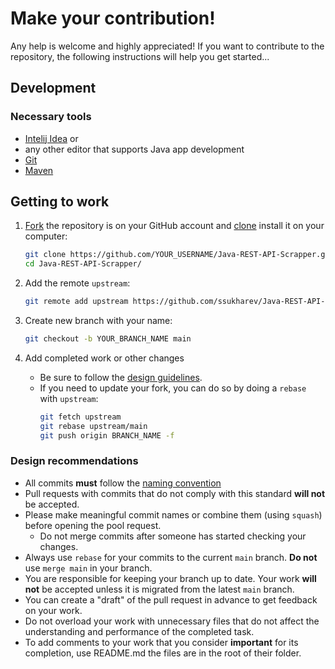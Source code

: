 # Make your contribution!

Any help is welcome and highly appreciated! If you want to contribute to the repository, the following instructions will help you get started...

## Development
### Necessary tools
- [Intelij Idea](https://www.jetbrains.com/idea/)
or 
- any other editor that supports Java app development
- [Git](https://git-scm.com/downloads)
- [Maven](https://maven.apache.org)

## Getting to work

1. [Fork](https://help.github.com/articles/fork-a-repo/) the repository is on your GitHub account and [clone](https://help.github.com/articles/cloning-a-repository/) install it on your computer:

    ```bash
    git clone https://github.com/YOUR_USERNAME/Java-REST-API-Scrapper.git
    cd Java-REST-API-Scrapper/
    ```
    
2. Add the remote `upstream`:

    ```bash
    git remote add upstream https://github.com/ssukharev/Java-REST-API-Scrapper
    ```
    
3. Create new branch with your name:

   ```bash
   git checkout -b YOUR_BRANCH_NAME main
   ```

4. Add completed work or other changes

    - Be sure to follow the [design guidelines](#contributing-code).
    - If you need to update your fork, you can do so by doing a `rebase` with `upstream`:
      ```bash
      git fetch upstream
      git rebase upstream/main
      git push origin BRANCH_NAME -f
      ```
   
### <a name="contributing-code"></a>Design recommendations
- All commits **must** follow the [naming convention](https://www.conventionalcommits.org/en/v1.0.0/)
- Pull requests with commits that do not comply with this standard **will not** be accepted.
- Please make meaningful commit names or combine them (using `squash`) before opening the pool request.
  - Do not merge commits after someone has started checking your changes.
- Always use `rebase` for your commits to the current `main` branch. **Do not** use `merge main` in your branch.
- You are responsible for keeping your branch up to date. Your work **will not** be accepted unless it is migrated from the latest `main` branch.
- You can create a "draft" of the pull request in advance to get feedback on your work.
- Do not overload your work with unnecessary files that do not affect the understanding and performance of the completed task.
- To add comments to your work that you consider **important** for its completion, use README.md the files are in the root of their folder.
